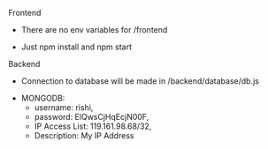 Frontend

* There are no env variables for /frontend

* Just npm install and npm start


Backend

* Connection to database will be made in /backend/database/db.js


- MONGODB:
	- username: rishi, 
	- password: ElQwsCjHqEcjN00F, 
	- IP Access List: 119.161.98.68/32, 
	- Description: My IP Address
